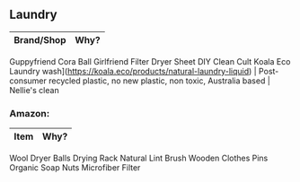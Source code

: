 ## Laundry	
| Brand/Shop	| Why?	|
| ------ | ------|
Guppyfriend
Cora Ball
Girlfriend Filter
Dryer Sheet DIY
Clean Cult
Koala Eco Laundry wash](https://koala.eco/products/natural-laundry-liquid) | Post-consumer recycled plastic, no new plastic, non toxic, Australia based |
Nellie's clean

### Amazon:
| Item| Why?	 |
| ------ | ------|
Wool Dryer Balls
Drying Rack
Natural Lint Brush
Wooden Clothes Pins
Organic Soap Nuts
Microfiber Filter
